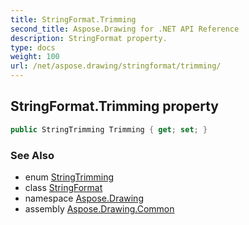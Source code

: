 ```yaml
---
title: StringFormat.Trimming
second_title: Aspose.Drawing for .NET API Reference
description: StringFormat property. 
type: docs
weight: 100
url: /net/aspose.drawing/stringformat/trimming/
---
```

## StringFormat.Trimming property

```csharp
public StringTrimming Trimming { get; set; }
```

### See Also

* enum [StringTrimming](../../stringtrimming/)
* class [StringFormat](../)
* namespace [Aspose.Drawing](../../stringformat/)
* assembly [Aspose.Drawing.Common](../../../)



